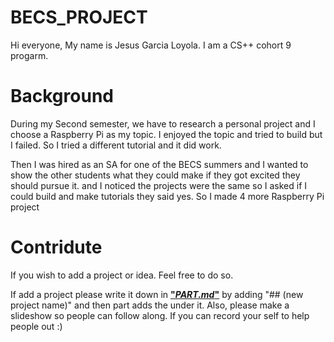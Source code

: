 # BECS_PROJECT

Hi everyone, My name is Jesus Garcia Loyola. I am a CS++ cohort 9 progarm. 

# Background
During my Second semester, we have to research a personal project and I choose a Raspberry Pi as my topic. I enjoyed the topic and tried to build but I failed. So I tried a different tutorial and it did work.

Then I was hired as an SA for one of the BECS summers and I wanted to show the other students what they could make if they got excited they should pursue it. and I noticed the projects were the same so I asked if I could build and make tutorials they said yes. So I made 4 more Raspberry Pi project

# Contridute

If you wish to add a project or idea. Feel free to do so. 
 
If add a project please write it down in [**"_PART.md_"**](https://github.com/JesusG2022/BECS_PROJECT/blob/main/Part.md#all-the-parts) by adding "## (new project name)" and then part adds the under it. Also, please make a slideshow so people can follow along. If you can record your self to help people out :)
